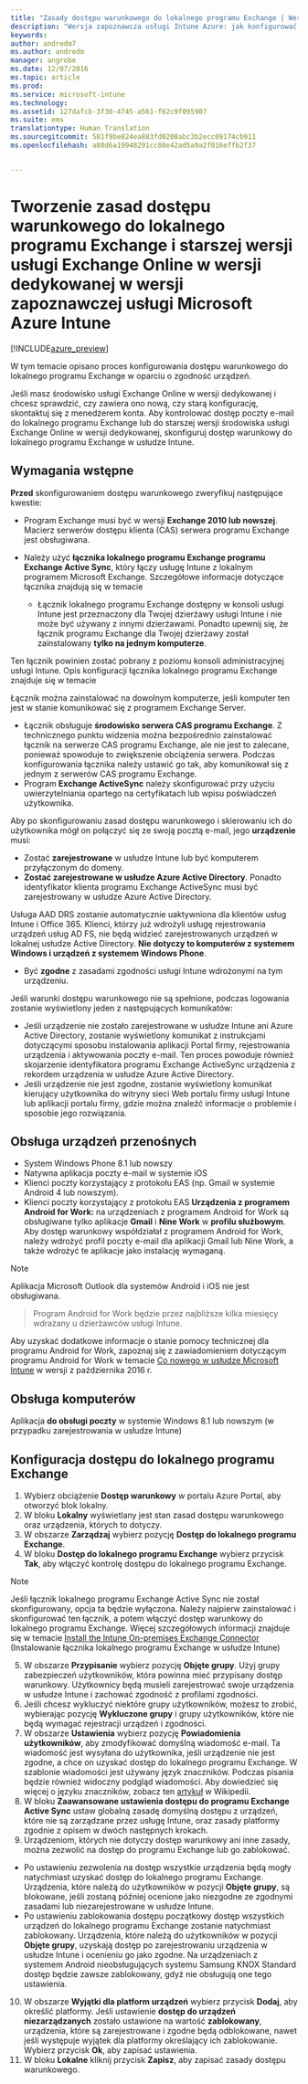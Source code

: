 ```yaml
---
title: "Zasady dostępu warunkowego do lokalnego programu Exchange | Wersja zapoznawcza usługi Intune Azure | Dokumentacja firmy Microsoft"
description: "Wersja zapoznawcza usługi Intune Azure: jak konfigurować dostęp warunkowy do lokalnego programu Exchange i starszej wersji usługi Exchange Online w wersji dedykowanej w usłudze Intune"
keywords: 
author: andredm7
ms.author: andredm
manager: angrobe
ms.date: 12/07/2016
ms.topic: article
ms.prod: 
ms.service: microsoft-intune
ms.technology: 
ms.assetid: 127dafcb-3f30-4745-a561-f62c9f095907
ms.suite: ems
translationtype: Human Translation
ms.sourcegitcommit: 581f9be824ea883fd0208abc3b2ecc09174cb911
ms.openlocfilehash: a80d6a19948291cc80e42ad5a9a2f016effb2f37


---
```


# <a name="how-to-create-a-conditional-access-policy-for-exchange-on-premises-and-legacy-exchange-online-dedicated-in-microsoft-intune-azure-preview"></a>Tworzenie zasad dostępu warunkowego do lokalnego programu Exchange i starszej wersji usługi Exchange Online w wersji dedykowanej w wersji zapoznawczej usługi Microsoft Azure Intune


[!INCLUDE[azure_preview](../includes/azure_preview.md)]

W tym temacie opisano proces konfigurowania dostępu warunkowego do lokalnego programu Exchange w oparciu o zgodność urządzeń.

Jeśli masz środowisko usługi Exchange Online w wersji dedykowanej i chcesz sprawdzić, czy zawiera ono nową, czy starą konfigurację, skontaktuj się z menedżerem konta. Aby kontrolować dostęp poczty e-mail do lokalnego programu Exchange lub do starszej wersji środowiska usługi Exchange Online w wersji dedykowanej, skonfiguruj dostęp warunkowy do lokalnego programu Exchange w usłudze Intune.

## <a name="prerequisites"></a>Wymagania wstępne

**Przed** skonfigurowaniem dostępu warunkowego zweryfikuj następujące kwestie:

- Program Exchange musi być w wersji **Exchange 2010 lub nowszej**. Macierz serwerów dostępu klienta (CAS) serwera programu Exchange jest obsługiwana.
- Należy użyć **łącznika lokalnego programu Exchange programu Exchange Active Sync**, który łączy usługę Intune z lokalnym programem Microsoft Exchange. Szczegółowe informacje dotyczące łącznika znajdują się w temacie <link>

  - Łącznik lokalnego programu Exchange dostępny w konsoli usługi Intune jest przeznaczony dla Twojej dzierżawy usługi Intune i nie może być używany z innymi dzierżawami. Ponadto upewnij się, że łącznik programu Exchange dla Twojej dzierżawy został zainstalowany **tylko na jednym komputerze**.

Ten łącznik powinien zostać pobrany z poziomu konsoli administracyjnej usługi Intune. Opis konfiguracji łącznika lokalnego programu Exchange znajduje się w temacie <link to new topic>

Łącznik można zainstalować na dowolnym komputerze, jeśli komputer ten jest w stanie komunikować się z programem Exchange Server.

- Łącznik obsługuje **środowisko serwera CAS programu Exchange**. Z technicznego punktu widzenia można bezpośrednio zainstalować łącznik na serwerze CAS programu Exchange, ale nie jest to zalecane, ponieważ spowoduje to zwiększenie obciążenia serwera. Podczas konfigurowania łącznika należy ustawić go tak, aby komunikował się z jednym z serwerów CAS programu Exchange.
- Program **Exchange ActiveSync** należy skonfigurować przy użyciu uwierzytelniania opartego na certyfikatach lub wpisu poświadczeń użytkownika.

Aby po skonfigurowaniu zasad dostępu warunkowego i skierowaniu ich do użytkownika mógł on połączyć się ze swoją pocztą e-mail, jego **urządzenie** musi:

- Zostać **zarejestrowane** w usłudze Intune lub być komputerem przyłączonym do domeny.
- **Zostać zarejestrowane w usłudze Azure Active Directory**. Ponadto identyfikator klienta programu Exchange ActiveSync musi być zarejestrowany w usłudze Azure Active Directory.

Usługa AAD DRS zostanie automatycznie uaktywniona dla klientów usług Intune i Office 365. Klienci, którzy już wdrożyli usługę rejestrowania urządzeń usług AD FS, nie będą widzieć zarejestrowanych urządzeń w lokalnej usłudze Active Directory. **Nie dotyczy to komputerów z systemem Windows i urządzeń z systemem Windows Phone**.

- Być **zgodne** z zasadami zgodności usługi Intune wdrożonymi na tym urządzeniu.

Jeśli warunki dostępu warunkowego nie są spełnione, podczas logowania zostanie wyświetlony jeden z następujących komunikatów:

- Jeśli urządzenie nie zostało zarejestrowane w usłudze Intune ani Azure Active Directory, zostanie wyświetlony komunikat z instrukcjami dotyczącymi sposobu instalowania aplikacji Portal firmy, rejestrowania urządzenia i aktywowania poczty e-mail. Ten proces powoduje również skojarzenie identyfikatora programu Exchange ActiveSync urządzenia z rekordem urządzenia w usłudze Azure Active Directory.
- Jeśli urządzenie nie jest zgodne, zostanie wyświetlony komunikat kierujący użytkownika do witryny sieci Web portalu firmy usługi Intune lub aplikacji portalu firmy, gdzie można znaleźć informacje o problemie i sposobie jego rozwiązania.

## <a name="support-for-mobile-devices"></a>Obsługa urządzeń przenośnych

- System Windows Phone 8.1 lub nowszy
- Natywna aplikacja poczty e-mail w systemie iOS
- Klienci poczty korzystający z protokołu EAS (np. Gmail w systemie Android 4 lub nowszym).
- Klienci poczty korzystający z protokołu EAS **Urządzenia z programem Android for Work:** na urządzeniach z programem Android for Work są obsługiwane tylko aplikacje **Gmail** i **Nine Work** w **profilu służbowym**. Aby dostęp warunkowy współdziałał z programem Android for Work, należy wdrożyć profil poczty e-mail dla aplikacji Gmail lub Nine Work, a także wdrożyć te aplikacje jako instalację wymaganą.

>[!NOTE]
>Aplikacja Microsoft Outlook dla systemów Android i iOS nie jest obsługiwana.

> Program Android for Work będzie przez najbliższe kilka miesięcy wdrażany u dzierżawców usługi Intune.

Aby uzyskać dodatkowe informacje o stanie pomocy technicznej dla programu Android for Work, zapoznaj się z zawiadomieniem dotyczącym programu Android for Work w temacie [Co nowego w usłudze Microsoft Intune](https://docs.microsoft.com/en-us/intune/whats-new/whats-new-archive#october-2016) w wersji z października 2016 r.

## <a name="support-for-pcs"></a>Obsługa komputerów

Aplikacja **do obsługi poczty** w systemie Windows 8.1 lub nowszym (w przypadku zarejestrowania w usłudze Intune)


## <a name="configure-exchange-on-premises-access"></a>Konfiguracja dostępu do lokalnego programu Exchange

1. Wybierz obciążenie **Dostęp warunkowy** w portalu Azure Portal, aby otworzyć blok lokalny.
2. W bloku **Lokalny** wyświetlany jest stan zasad dostępu warunkowego oraz urządzenia, których to dotyczy.
3. W obszarze **Zarządzaj** wybierz pozycję **Dostęp do lokalnego programu Exchange**.
4. W bloku **Dostęp do lokalnego programu Exchange** wybierz przycisk **Tak**, aby włączyć kontrolę dostępu do lokalnego programu Exchange.

  >[!NOTE]
  >Jeśli łącznik lokalnego programu Exchange Active Sync nie został skonfigurowany, opcja ta będzie wyłączona.  Należy najpierw zainstalować i skonfigurować ten łącznik, a potem włączyć dostęp warunkowy do lokalnego programu Exchange. Więcej szczegółowych informacji znajduje się w temacie [Install the Intune On-premises Exchange Connector](install-intune-on-premises-exchange-connector.md) (Instalowanie łącznika lokalnego programu Exchange w usłudze Intune)

5. W obszarze **Przypisanie** wybierz pozycję **Objęte grupy**.  Użyj grupy zabezpieczeń użytkowników, która powinna mieć przypisany dostęp warunkowy.  Użytkownicy będą musieli zarejestrować swoje urządzenia w usłudze Intune i zachować zgodność z profilami zgodności.
6. Jeśli chcesz wykluczyć niektóre grupy użytkowników, możesz to zrobić, wybierając pozycję **Wykluczone grupy** i grupy użytkowników, które nie będą wymagać rejestracji urządzeń i zgodności.
7. W obszarze **Ustawienia** wybierz pozycję **Powiadomienia użytkowników**, aby zmodyfikować domyślną wiadomość e-mail. Ta wiadomość jest wysyłana do użytkownika, jeśli urządzenie nie jest zgodne, a chce on uzyskać dostęp do lokalnego programu Exchange. W szablonie wiadomości jest używany język znaczników.  Podczas pisania będzie również widoczny podgląd wiadomości. Aby dowiedzieć się więcej o języku znaczników, zobacz ten [artykuł](https://en.wikipedia.org/wiki/Markup_language) w Wikipedii.
8. W bloku **Zaawansowane ustawienia dostępu do programu Exchange Active Sync** ustaw globalną zasadę domyślną dostępu z urządzeń, które nie są zarządzane przez usługę Intune, oraz zasady platformy zgodnie z opisem w dwóch następnych krokach.
9. Urządzeniom, których nie dotyczy dostęp warunkowy ani inne zasady, można zezwolić na dostęp do programu Exchange lub go zablokować.
  - Po ustawieniu zezwolenia na dostęp wszystkie urządzenia będą mogły natychmiast uzyskać dostęp do lokalnego programu Exchange.  Urządzenia, które należą do użytkowników w pozycji **Objęte grupy**, są blokowane, jeśli zostaną później ocenione jako niezgodne ze zgodnymi zasadami lub niezarejestrowane w usłudze Intune.
  - Po ustawieniu zablokowania dostępu początkowy dostęp wszystkich urządzeń do lokalnego programu Exchange zostanie natychmiast zablokowany.  Urządzenia, które należą do użytkowników w pozycji **Objęte grupy**, uzyskają dostęp po zarejestrowaniu urządzenia w usłudze Intune i ocenieniu go jako zgodne. Na urządzeniach z systemem Android nieobsługujących systemu Samsung KNOX Standard dostęp będzie zawsze zablokowany, gdyż nie obsługują one tego ustawienia.
10. W obszarze **Wyjątki dla platform urządzeń** wybierz przycisk **Dodaj**, aby określić platformy. Jeśli ustawienie **dostęp do urządzeń niezarządzanych** zostało ustawione na wartość **zablokowany**, urządzenia, które są zarejestrowane i zgodne będą odblokowane, nawet jeśli występuje wyjątek dla platformy określający ich zablokowanie. Wybierz przycisk **Ok**, aby zapisać ustawienia.
11. W bloku **Lokalne** kliknij przycisk **Zapisz**, aby zapisać zasady dostępu warunkowego.



<!--HONumber=Feb17_HO1-->


